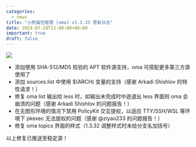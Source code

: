 ```yaml
---
categories:
  - news
title: "小熊猫包管理 (oma) v1.3.33 更新日志"
date: 2024-07-28T12:00:00+08:00
important: true
draft: false
---
```

![](/assets/oma/oma-slim.png)

- 添加使用 SHA-512/MD5 校验的 APT 软件源支持，oma 可搭配更多第三方源使用了
- 添加 sources.list 中使用 $(ARCH) 变量的支持（感谢 Arkadi Shishlov 的特性请求！）
- 修复 oma list 输出给 less 时，如输出未完成时中途退出 less 界面则 oma 会崩溃的问题（感谢 Arkadi Shishlov 的问题报告！）
- 在无图形环境的情况下禁用 PolicyKit 交互提权，以适应 TTY/SSH/WSL 等环境下 pkexec 无法提权的问题（感谢 @ziyao233 的问题报告！）
- 修复 oma topics 界面的样式（1.3.32 调整样式时未给分支名加括号）

以上修复已推送至稳定源！
